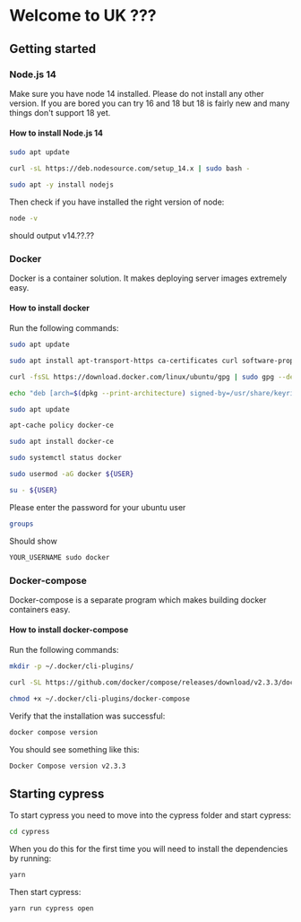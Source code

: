 # Welcome to UK ???

## Getting started
### Node.js 14

Make sure you have node 14 installed. Please do not install any other version. If you are bored you can try 16 and 18 but 18 is fairly new and many things don't support 18 yet.


#### How to install Node.js 14

```bash
sudo apt update
```
```bash
curl -sL https://deb.nodesource.com/setup_14.x | sudo bash -
```
```bash
sudo apt -y install nodejs
```
Then check if you have installed the right version of node:
```bash
node -v
```
should output v14.??.??

### Docker
Docker is a container solution. It makes deploying server images extremely easy.

#### How to install docker
Run the following commands:
```bash
sudo apt update
```
```bash
sudo apt install apt-transport-https ca-certificates curl software-properties-common
```
```bash
curl -fsSL https://download.docker.com/linux/ubuntu/gpg | sudo gpg --dearmor -o /usr/share/keyrings/docker-archive-keyring.gpg
```
```bash
echo "deb [arch=$(dpkg --print-architecture) signed-by=/usr/share/keyrings/docker-archive-keyring.gpg] https://download.docker.com/linux/ubuntu $(lsb_release -cs) stable" | sudo tee /etc/apt/sources.list.d/docker.list > /dev/null
```
```bash
sudo apt update
```
```bash
apt-cache policy docker-ce
```
```bash
sudo apt install docker-ce
```
```bash
sudo systemctl status docker
```
```bash
sudo usermod -aG docker ${USER}
```
```bash
su - ${USER}
```
Please enter the password for your ubuntu user
```bash
groups
```
Should show
```bash
YOUR_USERNAME sudo docker
```


### Docker-compose
Docker-compose is a separate program which makes building docker containers easy.

#### How to install docker-compose
Run the following commands:

```bash
mkdir -p ~/.docker/cli-plugins/
```
```bash
curl -SL https://github.com/docker/compose/releases/download/v2.3.3/docker-compose-linux-x86_64 -o ~/.docker/cli-plugins/docker-compose
```
```bash
chmod +x ~/.docker/cli-plugins/docker-compose
```
Verify that the installation was successful:
```bash
docker compose version
```
You should see something like this:
```bash
Docker Compose version v2.3.3
```

## Starting cypress
To start cypress you need to move into the cypress folder and start cypress:
```bash
cd cypress
```
When you do this for the first time you will need to install the dependencies by running:
```bash
yarn
```
Then start cypress:
```bash
yarn run cypress open
```